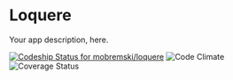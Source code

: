 # Loquere
Your app description, here.



[ ![Codeship Status for mobremski/loquere](https://codeship.com/projects/633d9d50-2f20-0134-0a9e-5ebc8f268022/status?branch=master)](https://codeship.com/projects/163821)
![Code Climate](https://codeclimate.com/github/mobremski/loquere.png)
![Coverage Status](https://coveralls.io/repos/mobremski/loquere/badge.png)
